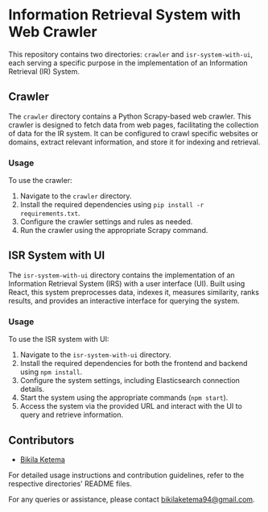 # Information Retrieval System with Web Crawler

This repository contains two directories: `crawler` and `isr-system-with-ui`, each serving a specific purpose in the implementation of an Information Retrieval (IR) System.

## Crawler

The `crawler` directory contains a Python Scrapy-based web crawler. This crawler is designed to fetch data from web pages, facilitating the collection of data for the IR system. It can be configured to crawl specific websites or domains, extract relevant information, and store it for indexing and retrieval.

### Usage

To use the crawler:
1. Navigate to the `crawler` directory.
2. Install the required dependencies using `pip install -r requirements.txt`.
3. Configure the crawler settings and rules as needed.
4. Run the crawler using the appropriate Scrapy command.

## ISR System with UI

The `isr-system-with-ui` directory contains the implementation of an Information Retrieval System (IRS) with a user interface (UI). Built using React, this system preprocesses data, indexes it, measures similarity, ranks results, and provides an interactive interface for querying the system.

### Usage

To use the ISR system with UI:
1. Navigate to the `isr-system-with-ui` directory.
2. Install the required dependencies for both the frontend and backend using `npm install`.
3. Configure the system settings, including Elasticsearch connection details.
4. Start the system using the appropriate commands (`npm start`).
5. Access the system via the provided URL and interact with the UI to query and retrieve information.

## Contributors

- [Bikila Ketema](https://github.com/bikilaketema)

For detailed usage instructions and contribution guidelines, refer to the respective directories' README files.

For any queries or assistance, please contact [bikilaketema94@gmail.com](mailto:bikilaketema94@gmail.com).
